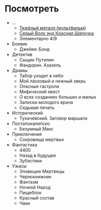 # Посмотреть

* ...
  * [Тяжёлый металл (мультфильм)](https://ru.wikipedia.org/wiki/%D0%A2%D1%8F%D0%B6%D1%91%D0%BB%D1%8B%D0%B9_%D0%BC%D0%B5%D1%82%D0%B0%D0%BB%D0%BB_(%D0%BC%D1%83%D0%BB%D1%8C%D1%82%D1%84%D0%B8%D0%BB%D1%8C%D0%BC))
  * [Серый Волк энд Красная Шапочка](https://ru.wikipedia.org/wiki/%D0%A1%D0%B5%D1%80%D1%8B%D0%B9_%D0%92%D0%BE%D0%BB%D0%BA_%D1%8D%D0%BD%D0%B4_%D0%9A%D1%80%D0%B0%D1%81%D0%BD%D0%B0%D1%8F_%D0%A8%D0%B0%D0%BF%D0%BE%D1%87%D0%BA%D0%B0)
  * Элементарно 4/9
* Боевик
  * Джеймс Бонд
* Детектив
  * Сыщик Путилин
  * Фандорин. Азазель
* Драмы
  * Табор уходит в небо
  * Мой ласковый и нежный зверь
  * Опасные гастроли
  * Мифический квест
  * О всех созданиях больших и малых
  * Записки молодого врача
  * Седьмая печать
* Исторический
  * Тухачевский. Заговор маршала
* Постапокалипсис
  * Безумный Макс
* Приключения
  * Сокровища мертвых
* Фантастика
  * 4400
  * Назад в будущее
  * Зубастики
* Ужасы
  * Зловещие Мертвецы
  * Чернокнижник
  * Фантазм
  * Ночной Народ
  * Пищеблок
  * Красный состав
  * Чаки

